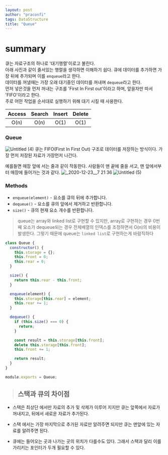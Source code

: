 ```yaml
---
layout: post
author: "praconfi"
tags: DataStructure
title: "Queue"
---
```

# summary
큐는 자료구조의 하나로 '대기행렬'이로고 불린다.  
아래 사진과 같이 줄서있는 행렬을 생각하면 이해하기 쉽다. 
큐에 데이터를 추가하면 가장 뒤에 추가되며 이를 `enqueue`라고 한다.  
데이터를 꺼낼때는 가장 오래 대기중인 데이터를  꺼내며 `dequeue`라고 한다.  
먼저 넣은것을 먼저 꺼내는 구조를 'First In First out'이라고 하며, 앞을자만 따서 'FIFO'이라고 한다.  
주로 어떤 작업을 순서대로 실행하기 위해 대기 시킬 때 사용한다.   

|Access| Search|Insert|Delete|   
|:---: | :---: | :---: | :---: |   
| O(n)|O(n)|O(1)|O(1)|  

### **Queue**
![Untitled (4)](https://user-images.githubusercontent.com/64571546/103162593-e0634200-4835-11eb-87e6-5237e8b3d948.png)
큐는 FIFO(First In First Out) 구조로 데이터를 저장하는 방식이다. 가장 먼저 저장된 자료가 가장먼저 나간다. 

예를들면 매장 앞에 서는 줄과 같이 작동한다. 사람들이 맨 끝에 줄을 서고, 맨 앞에서부터 매장에 들어가는 것과 같다.
![_2020-12-23__7 21 36](https://user-images.githubusercontent.com/64571546/103162595-e2c59c00-4835-11eb-8dd4-a536bde3eac9.png)
![Untitled (5)](https://user-images.githubusercontent.com/64571546/103162596-e48f5f80-4835-11eb-9b87-12790481e7de.png)


### Methods

- `enqueue(element)` - 요소를 큐의 뒤에 추가합니다.
- `dequeue()` - 요소를 큐의 앞에서 제거하고 반환합니다.
- `size()` - 큐의 현재 요소 개수를 반환합니다.
> queue는 array와 linked list로 구현할 수 있지만, array로 구현하는 경우 0번째 요소가 dequeue되는 경우 전체배열의 인덱스를 조정하면서 O(n)의 비용이 발생한다. 그렇기 때문에 queue는 `linked list`로 구현하는게 바람직하다
```js
class Queue {
  constructor() {
    this.storage = {};
    this.front = 0;
    this.rear = 0;
  }

  size() {
    return this.rear - this.front;
  }

  enqueue(element) {
    this.storage[this.rear] = element;
    this.rear += 1;
  }

  dequeue() {
    if (this.size() === 0) {
      return;
    }

    const result = this.storage[this.front];
    delete this.storage[this.front];
    this.front += 1;

    return result;
  }
}

module.exports = Queue;
```

> ## 스택과 큐의 차이점
- 스택은 최상단 에서만 자료의 추가 및 삭제가 이루어 지지만 큐는 앞쪽에서 자료가 꺼내지고, 뒤에서 새로운 자료가 추가된다.

- 스택 에서는 가장 마지막으로 추가된 자료만 알려주면 되지만 큐는 맨앞에 있는 자료를 알려주면 된다. 

- 큐에는 들어오는 곳과 나가는 곳의 위치가 다를수도 있다. 그래서 스택과 달리 이를 가리키는 포인터가 두개 필요할 수 있다.
